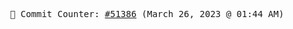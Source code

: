 <p align="center">
    <samp>
        📮 Commit Counter: <a href="https://github.com/Javascript-void0/Javascript-void0/commits/main">#51386</a> (March 26, 2023 @ 01:44 AM)
    </samp>
</p>